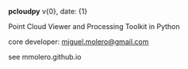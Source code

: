 **pcloudpy** v{0}, date: {1}

Point Cloud Viewer and Processing Toolkit in Python

core developer: miguel.molero@gmail.com

see mmolero.github.io